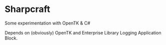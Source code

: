 Sharpcraft
==========

Some experimentation with OpenTK &amp; C#

Depends on (obviously) OpenTK and Enterprise Library Logging Application Block.
